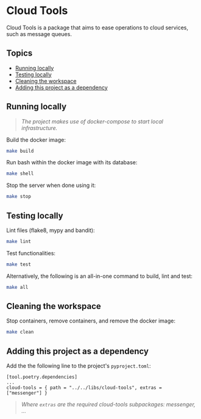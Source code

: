 # Cloud Tools

Cloud Tools is a package that aims to ease operations to cloud services, such as message queues.

## Topics

* [Running locally](#running-locally)
* [Testing locally](#testing-locally)
* [Cleaning the workspace](#cleaning-the-workspace)
* [Adding this project as a dependency](#adding-this-project-as-a-dependency)

## Running locally

> *The project makes use of docker-compose to start local infrastructure.*

Build the docker image:

```sh
make build
```

Run bash within the docker image with its database:

```sh
make shell
```

Stop the server when done using it:

```sh
make stop
```

## Testing locally

Lint files (flake8, mypy and bandit):

```sh
make lint
```

Test functionalities:

```sh
make test
```

Alternatively, the following is an all-in-one command to build, lint and test:

```sh
make all
```

## Cleaning the workspace

Stop containers, remove containers, and remove the docker image:

```sh
make clean
```

## Adding this project as a dependency

Add the the following line to the project's `pyproject.toml`:

```
[tool.poetry.dependencies]
...
cloud-tools = { path = "../../libs/cloud-tools", extras = ["messenger"] }
```

> *Where `extras` are the required cloud-tools subpackages: messenger, ...*
